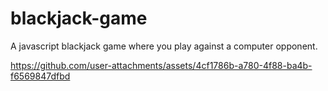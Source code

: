 ﻿# blackjack-game
A javascript blackjack game where you play against a computer opponent.

https://github.com/user-attachments/assets/4cf1786b-a780-4f88-ba4b-f6569847dfbd
